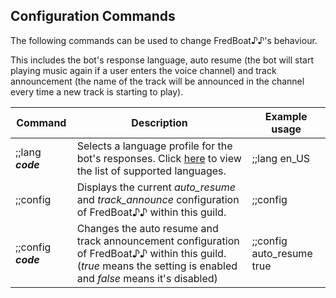 ## Configuration Commands

The following commands can be used to change FredBoat♪♪'s behaviour.

This includes the bot's response language, auto resume (the bot will start playing music again if a user enters the voice channel) and track announcement (the name of the track will be announced in the channel every time a new track is starting to play).

 | Command                    | Description                                                           | Example usage                               |
 |----------------------------|-----------------------------------------------------------------------|---------------------------------------------|
| ;;lang ***code***                    | Selects a language profile for the bot's responses. Click [here](https://hastebin.com/isebotirah.pas) to view the list of supported languages.                 | ;;lang en_US
| ;;config                     | Displays the current *auto_resume* and *track_announce* configuration of FredBoat♪♪ within this guild.                 | ;;config 
| ;;config ***code***                     | Changes the auto resume and track announcement configuration of FredBoat♪♪ within this guild. (*true* means the setting is enabled and *false* means it's disabled)                  | ;;config auto_resume  true
